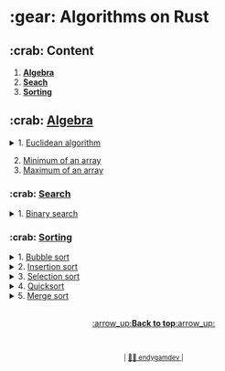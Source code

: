 <h1>:gear: Algorithms on Rust</h1>

<h2> :crab: Content </h2> 
<ol>
  <li><b> <a href="#algebra">Algebra</a> </b></li>
  <li><b> <a href="#search">Seach</a> </b></li>
  <li><b> <a href="#sorting">Sorting</a> </b></li>
</ol>


<a id="algebra">
    <h2> :crab: <a href="https://github.com/endygamedev/rust_algorithms/tree/main/src/algorithms/algebra">Algebra</a> </h2>
</a>

<details>
  <summary> 1. <a href="https://github.com/endygamedev/rust_algorithms/blob/main/src/algorithms/algebra/gcd.rs">Euclidean algorithm</a> </summary>
    <p>
      <h6>Short description</h6>
      <b>Euclidean algorithm</b> is an efficient method for computing the greatest common divisor (GCD) of two integers, the largest number that divides them both without a remainder.
      <h6> View full on <a href="https://en.wikipedia.org/wiki/Euclidean_algorithm">Wiki</a> </h6>
    </p>
</details>

2. <a href="https://github.com/endygamedev/rust_algorithms/blob/main/src/algorithms/algebra/minimal.rs">Minimum of an array</a>
3. <a href="#">Maximum of an array</a>


<a id="search">
    <h3> :crab: <a href="https://github.com/endygamedev/rust_algorithms/tree/main/src/algorithms/searches">Search</a> </h3>
</a>

<details>
  <summary> 1. <a href="https://github.com/endygamedev/rust_algorithms/blob/main/src/algorithms/searches/binary_search.rs">Binary search</a> </summary>
    <p>
      <h6>Short description</h6>
      <p><b>Binary search</b> is a search algorithm that finds the position of a target value within a sorted array. Binary search compares the target value to the middle element of the array. If they are not equal, the half in which the target cannot lie is eliminated and the search continues on the remaining half, again taking the middle element to compare to the target value, and repeating this until the target value is found. If the search ends with the remaining half being empty, the target is not in the array.</p>
      <h6> Performance </h6>
      <ul>
        <li> Average: <i>O</i>(log <i>n</i>) </li>
        <li> Worst-case: <i>O</i>(log <i>n</i>) </li>
        <li> Best-case: <i>O</i>(1) </li>
      </ul>
      <h6> View full on <a href="https://en.wikipedia.org/wiki/Binary_search_algorithm">Wiki</a> </h6>
    </p>
</details>


<a id="sorting">
    <h3> :crab: <a href="https://github.com/endygamedev/rust_algorithms/tree/main/src/algorithms/sorts">Sorting</a> </h3>
</a>

<details>
  <summary> 1. <a href="https://github.com/endygamedev/rust_algorithms/blob/main/src/algorithms/sorts/bubble_sort.rs">Bubble sort</a> </summary>
    <p>
      <h6>Short description</h6>
      <p><b>Bubble sort</b> is a simple sorting algorithm that repeatedly steps through the list, compares adjacent elements and swaps them if they are in the wrong order. The pass through the list is repeated until the list is sorted. The algorithm, which is a comparison sort, is named for the way smaller or larger elements "bubble" to the top of the list.</p>
      <h6> Performance </h6>
      <ul>
        <li> Average: <i>O</i>(<i>n</i><sup>2</sup>) </li>
        <li> Worst-case: <i>O</i>(<i>n</i><sup>2</sup>) </li>
        <li> Best-case: <i>O</i>(1) </li>
      </ul>
      <h6> View full on <a href="https://en.wikipedia.org/wiki/Bubble_sort">Wiki</a> </h6>
    </p>
</details>

<details>
  <summary> 2. <a href="https://github.com/endygamedev/rust_algorithms/blob/main/src/algorithms/sorts/insertion_sort.rs">Insertion sort</a> </summary>
    <p>
      <h6>Short description</h6>
      <p><b>Insertion sort</b> is a simple sorting algorithm that builds the final sorted array (or list) one item at a time. Sorting is typically done in-place, by iterating up the array, growing the sorted list behind it. At each array-position, it checks the value there against the largest value in the sorted list (which happens to be next to it, in the previous array-position checked). If larger, it leaves the element in place and moves to the next. If smaller, it finds the correct position within the sorted list, shifts all the larger values up to make a space, and inserts into that correct position.</p>
      <h6> Performance </h6>
      <ul>
        <li> Average: <i>O</i>(<i>n</i><sup>2</sup>) </li>
        <li> Worst-case: <i>O</i>(<i>n</i><sup>2</sup>) </li>
        <li> Best-case: <i>O</i>(1) </li>
      </ul>
      <h6> View full on <a href="https://en.wikipedia.org/wiki/Insertion_sort">Wiki</a> </h6>
    </p>
</details>

<details>
  <summary> 3. <a href="https://github.com/endygamedev/rust_algorithms/blob/main/src/algorithms/sorts/selection_sort.rs">Selection sort</a> </summary>
    <p>
      <h6>Short description</h6>
      <p><b>Selection sort</b> is an in-place comparison sorting algorithm. The algorithm divides the input list into two parts: a sorted sublist of items which is built up from left to right at the front (left) of the list and a sublist of the remaining unsorted items that occupy the rest of the list. Initially, the sorted sublist is empty and the unsorted sublist is the entire input list. The algorithm proceeds by finding the smallest (or largest, depending on sorting order) element in the unsorted sublist, exchanging (swapping) it with the leftmost unsorted element (putting it in sorted order), and moving the sublist boundaries one element to the right.</p>
      <h6> Performance </h6>
      <ul>
        <li> Average: <i>O</i>(<i>n</i><sup>2</sup>) </li>
        <li> Worst-case: <i>O</i>(<i>n</i><sup>2</sup>) </li>
        <li> Best-case: <i>O</i>(1) </li>
      </ul>
      <h6> View full on <a href="https://en.wikipedia.org/wiki/Selection_sort">Wiki</a> </h6>
    </p>
</details>

<details>
  <summary> 4. <a href="https://github.com/endygamedev/rust_algorithms/blob/main/src/algorithms/sorts/quick_sort.rs">Quicksort</a> </summary>
    <p>
      <h6>Short description</h6>
      <p><b>Quicksort</b> is a divide and conquer algorithm. It first divides the input array into two smaller sub-arrays: the low elements and the high elements. It then recursively sorts the sub-arrays. <ins>The steps for in-place Quicksort are:</ins>
      <ol>
        <li> Pick an element, called a pivot, from the array. </li>
        <li> Partitioning: reorder the array so that all elements with values less than the pivot come before the pivot, while all elements with values greater than the pivot come after it (equal values can go either way). After this partitioning, the pivot is in its final position. This is called the partition operation. </li>
        <li> Recursively apply the above steps to the sub-array of elements with smaller values and separately to the sub-array of elements with greater values. </li>
      </ol>
    </p>
      <h6> Performance </h6>
      <ul>
        <li> Average: <i>O</i>(<i>n</i> log <i>n</i>) </li>
        <li> Worst-case: <i>O</i>(<i>n</i><sup>2</sup>) </li>
        <li> Best-case: <i>O</i>(<i>n</i> log <i>n</i>) </li>
      </ul>
      <h6> View full on <a href="https://en.wikipedia.org/wiki/Quicksort">Wiki</a> </h6>
    </p>
</details>

<details>
  <summary> 5. <a href="https://github.com/endygamedev/rust_algorithms/blob/main/src/algorithms/sorts/insertion_sort.rs">Merge sort</a> </summary>
    <p>
      <h6>Short description</h6>
      <p><b>Merge sort</b> is a divide and conquer algorithm. <ins>Conceptually, a merge sort works as follows:</ins>
        <ol>
        <li> Divide the unsorted list into n sublists, each containing one element (a list of one element is considered sorted). </li>
        <li> Repeatedly <a href="https://en.wikipedia.org/wiki/Merge_algorithm">merge</a> sublists to produce new sorted sublists until there is only one sublist remaining. This will be the sorted list. </li>
      </ol>
      </p>
      <h6> Performance </h6>
      <ul>
        <li> Average: <i>O</i>(<i>n</i> log <i>n</i>) </li>
        <li> Worst-case: <i>O</i>(<i>n</i> log <i>n</i>) </li>
        <li> Best-case: <i>O</i>(<i>n</i> log <i>n</i>) </li>
      </ul>
      <h6> View full on <a href="https://en.wikipedia.org/wiki/Merge_sort">Wiki</a> </h6>
    </p>
</details>


<br>
<p align="center">
    <a href="#">:arrow_up:<b>Back to top</b>:arrow_up:</a> 
</p>

<br>
<p align="center">
  <sub> | <a href="https://endygamedev.github.io"> 👨‍💻 endygamdev </a> | </sub>
</p>
